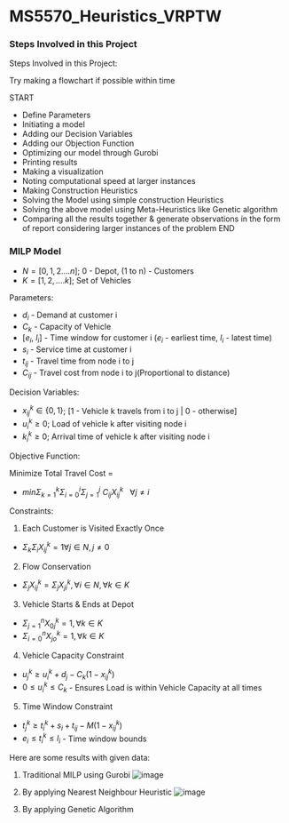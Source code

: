 # MS5570_Heuristics_VRPTW

### Steps Involved in this Project

Steps Involved in this Project:

Try making a flowchart if possible within time

START
- Define Parameters
- Initiating a model
- Adding our Decision Variables
- Adding our Objection Function
- Optimizing our model through Gurobi
- Printing results
- Making a visualization
- Noting computational speed at larger instances
- Making Construction Heuristics 	
- Solving the Model using simple construction Heuristics
- Solving the above model using Meta-Heuristics like Genetic algorithm
- Comparing all the results together & generate observations in the form of report considering larger instances of the problem
END

### MILP Model

- $N = [0,1,2....n]$; 0 - Depot, (1 to n) - Customers
- $K = [1,2,....k]$;  Set of Vehicles

Parameters:

- $d_i$ - Demand at customer i
- $C_k$ - Capacity of Vehicle
- $[e_i,~l_i]$ - Time window for customer i ($e_i$ - earliest time, $l_i$ - latest time)
- $s_i$ - Service time at customer i
- $t_{ij}$ - Travel time from node i to j
- $C_{ij}$ - Travel cost from node i to j(Proportional to distance)

Decision Variables:

- $x^k_{ij}\in\{0,1\}$; [1 - Vehicle k travels from i to j | 0 - otherwise]
- $u^k_i  \geq  0$; Load of vehicle k after visiting node i
- $k^k_i  \geq  0$; Arrival time of vehicle k after visiting node i

Objective Function:

Minimize Total Travel Cost = 
- $min \Sigma^k_{k=1}\Sigma^i_{i=0}\Sigma^j_{j=1}~C_{ij}X^k_{ij}~~~\forall j\neq i$

Constraints:

1) Each Customer is Visited Exactly Once

- $\Sigma_k\Sigma_iX^k_{ij}=1 \forall j \in N, j\neq0$

2) Flow Conservation

- $\Sigma_jX^k_{ij} = \Sigma_jX^k_{ji}, \forall i \in N, \forall k \in K$

3) Vehicle Starts & Ends at Depot

- $\Sigma^n_{j=1}X^k_{0j}=1, \forall k \in K$
- $\Sigma^n_{i=0}X^k_{jo}=1, \forall k \in K$ 

4) Vehicle Capacity Constraint

- $u^k_j\geq u^k_i + d_j - C_k(1-x^k_{ij})$
- $0 \leq u^k_i \leq C_k$ - Ensures Load is within Vehicle Capacity at all times

5) Time Window Constraint

- $t^k_j\geq t^k_i + s_i + t_{ij} - M(1-x^k_{ij})$
- $e_i \leq t^k_i \leq l_i$ - Time window bounds


Here are some results with given data:
1) Traditional MILP using Gurobi
![image](https://github.com/user-attachments/assets/226dc2e4-778c-4583-9baa-6f6cff77317a)


2) By applying Nearest Neighbour Heuristic
![image](https://github.com/user-attachments/assets/a3a7773a-7e98-4b94-b1c7-403d02eba197)


3) By applying Genetic Algorithm

